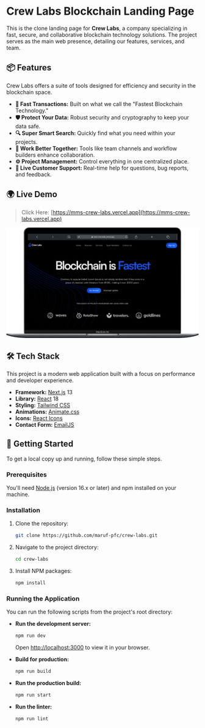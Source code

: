 # Crew Labs Blockchain Landing Page

This is the clone landing page for **Crew Labs**, a company specializing in fast, secure, and collaborative blockchain technology solutions. The project serves as the main web presence, detailing our features, services, and team.

## 📦 Features

Crew Labs offers a suite of tools designed for efficiency and security in the blockchain space.

- **🚀 Fast Transactions:** Built on what we call the "Fastest Blockchain Technology."
- **🛡️ Protect Your Data:** Robust security and cryptography to keep your data safe.
- **🔍 Super Smart Search:** Quickly find what you need within your projects.
- **🤝 Work Better Together:** Tools like team channels and workflow builders enhance collaboration.
- **⚙️ Project Management:** Control everything in one centralized place.
- **💬 Live Customer Support:** Real-time help for questions, bug reports, and feedback.

## 🌍 Live Demo

> Click Here: [https://mms-crew-labs.vercel.app](https://mms-crew-labs.vercel.app)

![Project Demo](./public/images/demo.png)

## 🛠️ Tech Stack

This project is a modern web application built with a focus on performance and developer experience.

- **Framework:** [Next.js](https://nextjs.org/) 13
- **Library:** [React](https://reactjs.org/) 18
- **Styling:** [Tailwind CSS](https://tailwindcss.com/)
- **Animations:** [Animate.css](https://animate.style/)
- **Icons:** [React Icons](https://react-icons.github.io/react-icons/)
- **Contact Form:** [EmailJS](https://www.emailjs.com/)

## 🚀 Getting Started

To get a local copy up and running, follow these simple steps.

### Prerequisites

You'll need [Node.js](https://nodejs.org/en/) (version 16.x or later) and npm installed on your machine.

### Installation

1. Clone the repository:

   ```sh
   git clone https://github.com/maruf-pfc/crew-labs.git
   ```

2. Navigate to the project directory:

   ```sh
   cd crew-labs
   ```

3. Install NPM packages:

   ```sh
   npm install
   ```

### Running the Application

You can run the following scripts from the project's root directory:

- **Run the development server:**

  ```sh
  npm run dev
  ```

  Open [http://localhost:3000](https://www.google.com/search?q=http://localhost:3000) to view it in your browser.

- **Build for production:**

  ```sh
  npm run build
  ```

- **Run the production build:**

  ```sh
  npm run start
  ```

- **Run the linter:**

  ```sh
  npm run lint
  ```
